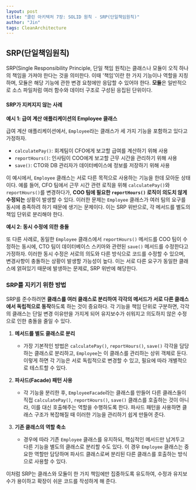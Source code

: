 ```yaml
---
layout: post
title: "클린 아키텍처 7장: SOLID 원칙 - SRP(단일책임원칙)"
author: "Jin"
tags: CleanArchitecture
---
```

## SRP(단일책임원칙)

SRP(Single Responsibility Principle, 단일 책임 원칙)는 클래스나 모듈이 오직 하나의 책임을 가져야 한다는 것을 의미한다. 이때 '책임'이란 한 가지 기능이나 역할을 지칭하며, 모듈은 해당 기능에 관한 변경 요청에만 응답할 수 있어야 한다. **모듈**은 일반적으로 소스 파일처럼 여러 함수와 데이터 구조로 구성된 응집된 단위이다.

#### SRP가 지켜지지 않는 사례

**예시 1: 급여 계산 애플리케이션의 Employee 클래스**

급여 계산 애플리케이션에서, `Employee`라는 클래스가 세 가지 기능을 포함하고 있다고 가정하자.

- `calculatePay()`: 회계팀이 CFO에게 보고할 급여를 계산하기 위해 사용
- `reportHours()`: 인사팀이 COO에게 보고할 근무 시간을 관리하기 위해 사용
- `save()`: CTO와 DB 관리자가 데이터베이스에 정보를 저장하기 위해 사용

이 예시에서, `Employee` 클래스는 서로 다른 목적으로 사용하는 기능을 한데 모아둔 상태이다. 예를 들어, CFO 팀에서 근무 시간 관련 로직을 위해 `calculatePay()`와 `reportHours()`를 변경하다가, **COO 팀에 필요한 `reportHours()` 로직이 의도치 않게 수정되는** 상황이 발생할 수 있다. 이러한 문제는 `Employee` 클래스가 여러 팀의 요구를 동시에 충족하려 하기 때문에 생기는 문제이다. 이는 SRP 위반으로, 각 메서드를 별도의 책임 단위로 분리해야 한다.

**예시 2: 동시 수정에 의한 충돌**

또 다른 사례로, 동일한 `Employee` 클래스에서 `reportHours()` 메서드를 COO 팀이 수정하는 동시에, CTO 팀이 데이터베이스 스키마와 관련된 `save()` 메서드를 수정한다고 가정하자. 이러한 동시 수정은 서로의 의도와 다른 방식으로 코드를 수정할 수 있으며, 변경사항이 충돌하는 상황이 발생할 가능성이 높다. 이는 서로 다른 요구가 동일한 클래스에 얽혀있기 때문에 발생하는 문제로, SRP 위반에 해당한다.

### SRP를 지키기 위한 방법

SRP를 준수하려면 **클래스를 여러 클래스로 분리하여 각각의 메서드가 서로 다른 클래스에서 독립적으로 동작**하도록 하는 것이 중요하다. 각 기능을 책임 단위로 구분하면, 각각의 클래스는 단일 변경 이유만을 가지게 되어 유지보수가 쉬워지고 의도하지 않은 수정으로 인한 충돌을 줄일 수 있다.

1. **메서드를 별도 클래스로 분리**
   - 가장 기본적인 방법은 `calculatePay()`, `reportHours()`, `save()` 각각을 담당하는 클래스로 분리하고, `Employee`는 이 클래스를 관리하는 상위 객체로 둔다. 이렇게 하면 각 기능은 서로 독립적으로 변경할 수 있고, 필요에 따라 개별적으로 테스트할 수 있다.

2. **파사드(Facade) 패턴 사용**
   - 각 기능을 분리한 후, `EmployeeFacade`라는 클래스를 만들어 다른 클래스들이 직접 `calculatePay()`, `reportHours()`, `save()` 클래스를 호출하는 것이 아니라, 이를 대신 호출해주는 역할을 수행하도록 한다. 파사드 패턴을 사용하면 클래스 구조가 복잡해질 때 이러한 기능을 관리하기 쉽게 만들어 준다.

3. **기존 클래스의 역할 축소**
   - 경우에 따라 기존 `Employee` 클래스를 유지하되, 핵심적인 메서드만 남겨두고 다른 기능을 별도의 클래스로 분리할 수도 있다. 이 경우 `Employee` 클래스는 중요한 역할만 담당하며 파사드 클래스로써 분리된 다른 클래스를 호출하는 방식으로 사용할 수 있다. 

이처럼 SRP는 클래스와 모듈이 한 가지 책임에만 집중하도록 유도하여, 수정과 유지보수가 용이하고 확장이 쉬운 코드를 작성하게 해 준다.